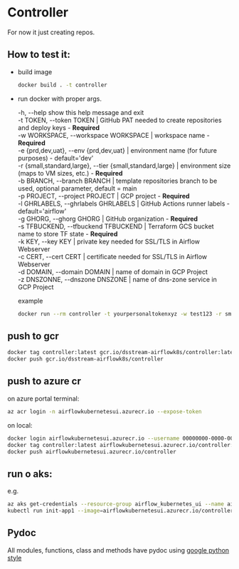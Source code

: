 # Controller

For now it just creating repos.
## How to test it:
- build image
  ```sh
  docker build . -t controller
  ```
- run docker with proper args.

  -h, --help            show this help message and exit  
  -t TOKEN, --token TOKEN | GitHub PAT needed to create repositories and deploy keys - <b>Required</b>  
  -w WORKSPACE, --workspace WORKSPACE | workspace name - <b>Required</b>  
  -e {prd,dev,uat}, --env {prd,dev,uat} | environment name (for future purposes) - default='dev'  
  -r {small,standard,large}, --tier {small,standard,large} | environment size (maps to VM sizes, etc.) - <b>Required</b>  
  -b BRANCH, --branch BRANCH | template repositories branch to be used, optional parameter, default = main  
  -p PROJECT, --project PROJECT | GCP project - <b>Required</b>  
  -l GHRLABELS, --ghrlabels GHRLABELS | GitHub Actions runner labels - default='airflow'  
  -g GHORG, --ghorg GHORG | GitHub organization - <b>Required</b>  
  -s TFBUCKEND, --tfbuckend TFBUCKEND | Terraform GCS bucket name to store TF state - <b>Required</b>  
  -k KEY, --key KEY | private key needed for SSL/TLS in Airflow Webserver  
  -c CERT, --cert CERT | certificate needed for SSL/TLS in Airflow Webserver  
  -d DOMAIN, --domain DOMAIN | name of domain in GCP Project  
  -z DNSZONNE, --dnszone DNSZONE | name of dns-zone service in GCP Project  

  example
  ```sh
  docker run --rm controller -t yourpersonaltokenxyz -w test123 -r small -e dev -p infra-sandbox-352609 -l gcp,airee -k key -c cert -s test-mm-terra
  ```
## push to gcr

```sh
docker tag controller:latest gcr.io/dsstream-airflowk8s/controller:latest
docker push gcr.io/dsstream-airflowk8s/controller
```

## push to azure cr

on azure portal terminal:
```sh
az acr login -n airflowkubernetesui.azurecr.io --expose-token
```
on local:
```sh
docker login airflowkubernetesui.azurecr.io --username 00000000-0000-0000-0000-000000000000 --password __generated_token__
docker tag controller:latest airflowkubernetesui.azurecr.io/controller:latest
docker push airflowkubernetesui.azurecr.io/controller
```

## run o aks:
e.g.
```sh
az aks get-credentials --resource-group airflow_kubernetes_ui --name airflow_kubernetes_ui_test
kubectl run init-app1 --image=airflowkubernetesui.azurecr.io/controller:latest --restart=Never -i --rm -- -t GH_token -w test13 -r small
```

## Pydoc

All modules, functions, class and methods have pydoc using [google python style](https://github.com/google/styleguide/blob/gh-pages/pyguide.md#38-comments-and-docstrings)
